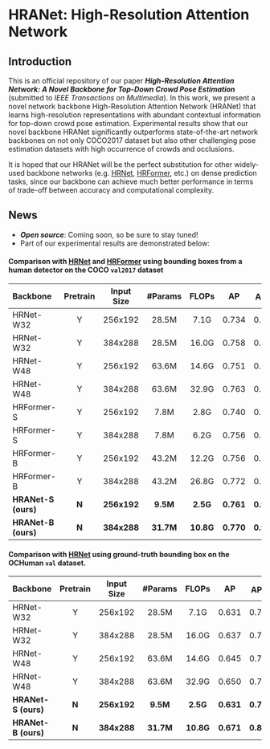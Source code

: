 # HRANet: High-Resolution Attention Network

## Introduction
This is an official repository of our paper ***High-Resolution Attention Network: A Novel Backbone for Top-Down Crowd Pose Estimation*** (submitted to *IEEE Transactions on Multimedia*). In this work, we present a novel network backbone High-Resolution Attention Network (HRANet) that learns high-resolution representations with abundant contextual information for top-down crowd pose estimation. Experimental results show that our novel backbone HRANet significantly outperforms state-of-the-art network backbones on not only COCO2017 dataset but also other challenging pose estimation datasets with high occurrence of crowds and occlusions. 

It is hoped that our HRANet will be the perfect substitution for other widely-used backbone networks (e.g. [HRNet](https://github.com/HRNet/HRNet-Human-Pose-Estimation), [HRFormer](https://github.com/HRNet/HRFormer), etc.) on dense prediction tasks, since our backbone can achieve much better performance in terms of trade-off between accuracy and computational complexity.

## News

- ***Open source***: Coming soon, so be sure to stay tuned!
- Part of our experimental results are demonstrated below:

#### Comparison with [HRNet](https://github.com/HRNet/HRNet-Human-Pose-Estimation) and [HRFormer](https://github.com/HRNet/HRFormer) using bounding boxes from a human detector on the COCO `val2017` dataset

| Backbone | Pretrain | Input Size | #Params | FLOPs | AP | AP<sup>50</sup> | AP<sup>75</sup> | AP<sup>M</sup> | AP<sup>L</sup> | AR |
| :----------------- | :------: | :-----------: | :-----------: | :------: |:------: | :------: | :------: | :------: | :------: | ------------------ |
| HRNet-W32 | Y | 256x192 | 28.5M | 7.1G | 0.734 | 0.895 | 0.807 | 0.702 | 0.801 | 0.789 |
| HRNet-W32 | Y | 384x288 | 28.5M | 16.0G | 0.758 | 0.906 | 0.827 | 0.719 | 0.828 | 0.810 |
| HRNet-W48 | Y | 256x192 | 63.6M | 14.6G | 0.751 | 0.906 | 0.822 | 0.715 | 0.818 | 0.804 |
| HRNet-W48 | Y | 384x288 | 63.6M | 32.9G | 0.763 | 0.908 | 0.829 | 0.723 | 0.834 | 0.812 |
| HRFormer-S | Y | 256x192 | 7.8M | 2.8G | 0.740 | 0.902 | 0.812 | 0.704 | 0.807 | 0.794 |
| HRFormer-S | Y | 384x288 | 7.8M | 6.2G | 0.756 | 0.903 | 0.822 | 0.716 | 0.825 | 0.807 |
| HRFormer-B | Y | 256x192 | 43.2M | 12.2G | 0.756 | 0.908 | 0.828 | 0.717 | 0.826 | 0.808 |
| HRFormer-B | Y | 384x288 | 43.2M | 26.8G | 0.772 | 0.910 | 0.836 | 0.732 | 0.842 | 0.820 |
| **HRANet-S (ours)** | **N** | **256x192** | **9.5M** | **2.5G** |**0.761** | **0.906** | **0.834** | **0.728** | **0.827** | **0.813** |
| **HRANet-B (ours)** | **N** | **384x288** | **31.7M** | **10.8G** | **0.770** | **0.911** | **0.835** | **0.732** | **0.841** | **0.820** |

#### Comparison with [HRNet](https://github.com/HRNet/HRNet-Human-Pose-Estimation) using ground-truth bounding box on the OCHuman `val` dataset.

| Backbone            | Pretrain | Input Size  |  #Params  |   FLOPs   |    AP     | AP<sup>50</sup> | AP<sup>75</sup> | AP<sup>M</sup> | AP<sup>L</sup> |    AR     |
| :------------------ | :------: | :---------: | :-------: | :-------: | :-------: | :-------------: | :-------------: | :------------: | :------------: | :-------: |
| HRNet-W32           |    Y     |   256x192   |   28.5M   |   7.1G    |   0.631   |      0.794      |      0.690      |     0.642      |     0.631      |   0.673   |
| HRNet-W32           |    Y     |   384x288   |   28.5M   |   16.0G   |   0.637   |      0.784      |      0.690      |     0.643      |     0.637      |   0.676   |
| HRNet-W48           |    Y     |   256x192   |   63.6M   |   14.6G   |   0.645   |      0.794      |      0.701      |     0.651      |     0.645      |   0.685   |
| HRNet-W48           |    Y     |   384x288   |   63.6M   |   32.9G   |   0.650   |      0.784      |      0.703      |     0.684      |     0.650      |   0.688   |
| **HRANet-S (ours)** |  **N**   | **256x192** | **9.5M**  | **2.5G**  | **0.631** |    **0.784**    |    **0.681**    |   **0.648**    |   **0.631**    | **0.670** |
| **HRANet-B (ours)** |  **N**   | **384x288** | **31.7M** | **10.8G** | **0.671** |    **0.805**    |    **0.716**    |   **0.706**    |   **0.672**    | **0.706** |
